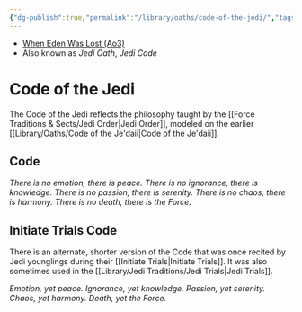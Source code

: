 ```yaml
---
{"dg-publish":true,"permalink":"/library/oaths/code-of-the-jedi/","tags":["oath"],"noteIcon":"saber1"}
---
```


- [When Eden Was Lost (Ao3)](https://archiveofourown.org/works/19334440)
- Also known as *Jedi Oath*, *Jedi Code*
# Code of the Jedi
The Code of the Jedi reflects the philosophy taught by the [[Force Traditions & Sects/Jedi Order\|Jedi Order]], modeled on the earlier [[Library/Oaths/Code of the Je'daii\|Code of the Je'daii]].
## Code
_There is no emotion, there is peace._
_There is no ignorance, there is knowledge._
_There is no passion, there is serenity._
_There is no chaos, there is harmony._
_There is no death, there is the Force._
## Initiate Trials Code
There is an alternate, shorter version of the Code that was once recited by Jedi younglings during their [[Initiate Trials\|Initiate Trials]]. It was also sometimes used in the [[Library/Jedi Traditions/Jedi Trials\|Jedi Trials]].

_Emotion, yet peace._
_Ignorance, yet knowledge._
_Passion, yet serenity._
_Chaos, yet harmony._
_Death, yet the Force._